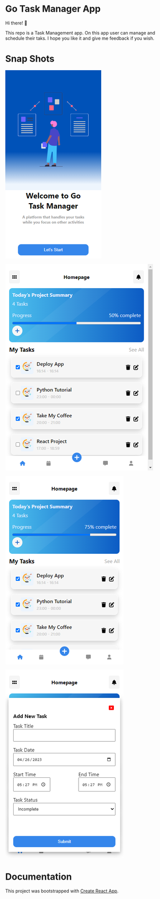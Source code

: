 # Go Task Manager App
Hi there! 👋

This repo is a Task Management app. On this app user can manage and schedule their taks. I hope you like it and give me feedback if you wish.

Snap Shots
===================================

![App Splashscreen](src/screenshots/splashscreen.png "Splashscreen")

![App Homepage](src/screenshots/homepage.png "Homepage")

![App Progressbar](src/screenshots/progress-bar.png "Toggle Check to read progressbar")

![Form Modal](src/screenshots/modal-page.png "Modal page")

# Documentation

This project was bootstrapped with [Create React App](https://github.com/facebook/create-react-app).